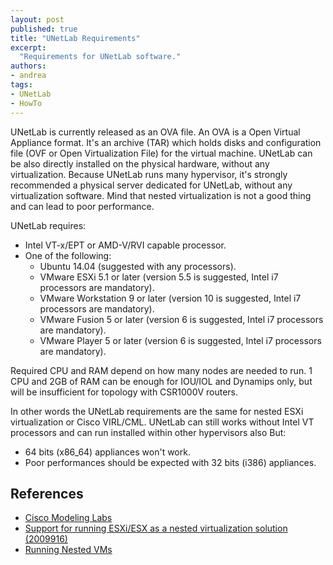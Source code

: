 ```yaml
---
layout: post
published: true
title: "UNetLab Requirements"
excerpt:
  "Requirements for UNetLab software."
authors:
- andrea
tags:
- UNetLab
- HowTo
---
```

UNetLab is currently released as an OVA file. An OVA is a Open Virtual Appliance format. It's an archive (TAR) which holds disks and configuration file (OVF or Open Virtualization File) for the virtual machine. UNetLab can be also directly installed on the physical hardware, without any virtualization. Because UNetLab runs many hypervisor, it's strongly recommended a physical server dedicated for UNetLab, without any virtualization software. Mind that nested virtualization is not a good thing and can lead to poor performance.

UNetLab requires:

* Intel VT-x/EPT or AMD-V/RVI capable processor.
* One of the following:
    * Ubuntu 14.04 (suggested with any processors).
    * VMware ESXi 5.1 or later (version 5.5 is suggested, Intel i7 processors are mandatory).
    * VMware Workstation 9 or later (version 10 is suggested, Intel i7 processors are mandatory).
    * VMware Fusion 5 or later (version 6 is suggested, Intel i7 processors are mandatory).
    * VMware Player 5 or later (version 6 is suggested, Intel i7 processors are mandatory).

Required CPU and RAM depend on how many nodes are needed to run. 1 CPU and 2GB of RAM can be enough for IOU/IOL and Dynamips only, but will be insufficient for topology with CSR1000V routers.

In other words the UNetLab requirements are the same for nested ESXi virtualization or Cisco VIRL/CML. UNetLab can still works without Intel VT processors and can run installed within other hypervisors also But:

* 64 bits (x86_64) appliances won't work.
* Poor performances should be expected with 32 bits (i386) appliances.

## References

* [Cisco Modeling Labs](http://www.cisco.com/c/en/us/products/cloud-systems-management/modeling-labs/index.html "Cisco Modeling Labs")
* [Support for running ESXi/ESX as a nested virtualization solution (2009916)](http://kb.vmware.com/selfservice/microsites/search.do?language=en_UScmd=displayKCexternalId=2009916&src=vmw_so_vex_adain_773 "Support for running ESXi/ESX as a nested virtualization solution (2009916)")
* [Running Nested VMs](https://communities.vmware.com/docs/DOC-8970 "Running Nested VMs")
